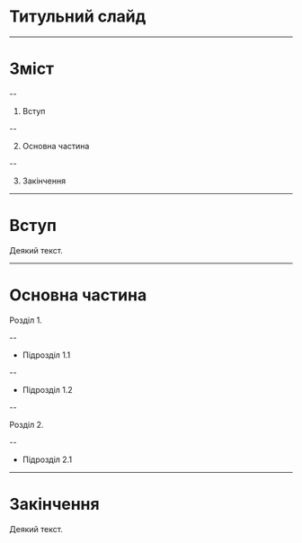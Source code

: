 <body>
  
# Титульний слайд

---

# Зміст

--

1. Вступ

--

2. Основна частина

--

3. Закінчення

---

# Вступ

Деякий текст.

---

# Основна частина

Розділ 1.

--

- Підрозділ 1.1

--

- Підрозділ 1.2

--

Розділ 2.

--

- Підрозділ 2.1

---

# Закінчення

Деякий текст.


</body>
